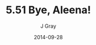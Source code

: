 ---
title: '5.51 Bye, Aleena!'
alt: 'Mysteries of the Arcana'
date: '2014-09-28'
author: 'J Gray'
artist: 'Keira'
chapter: '5 Inn Trouble'
filler: false
---